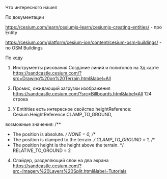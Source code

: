 Что интересного нашел

По документации

https://cesium.com/learn/cesiumjs-learn/cesiumjs-creating-entities/ - про Entity

https://cesium.com/platform/cesium-ion/content/cesium-osm-buildings/ - по OSM Buildings

По коду
1. Инструменты рисования
Создание линий и полигонов на 3д карте
https://sandcastle.cesium.com/?src=Drawing%20on%20Terrain.html&label=All

2. Промис, ожидающий загрузки изображения
   https://sandcastle.cesium.com/?src=Billboards.html&label=All
124 строка

3. У Entitities есть интересное свойство
heightReference: Cesium.HeightReference.CLAMP_TO_GROUND,


возможные значения:
   /**
  * The position is absolute.
    */
    NONE = 0,
    /**
  * The position is clamped to the terrain.
    */
    CLAMP_TO_GROUND = 1,
    /**
  * The position height is the height above the terrain.
    */
    RELATIVE_TO_GROUND = 2

4. Слайдер, разделяющий слои на два экрана
   https://sandcastle.cesium.com/?src=Imagery%20Layers%20Split.html&label=Tutorials
